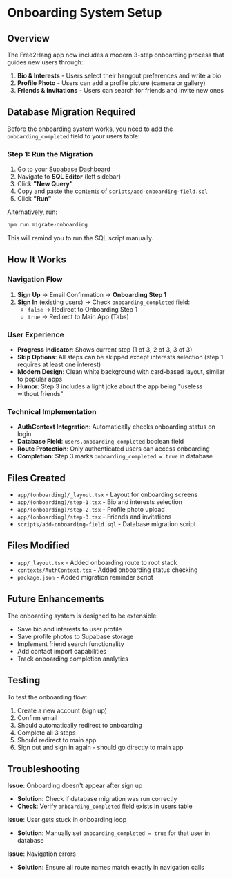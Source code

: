 # Onboarding System Setup

## Overview

The Free2Hang app now includes a modern 3-step onboarding process that guides new users through:

1. **Bio & Interests** - Users select their hangout preferences and write a bio
2. **Profile Photo** - Users can add a profile picture (camera or gallery)
3. **Friends & Invitations** - Users can search for friends and invite new ones

## Database Migration Required

Before the onboarding system works, you need to add the `onboarding_completed` field to your users table:

### Step 1: Run the Migration

1. Go to your [Supabase Dashboard](https://app.supabase.com/project/nfzbvuyntzgszqdlsusj)
2. Navigate to **SQL Editor** (left sidebar)
3. Click **"New Query"**
4. Copy and paste the contents of `scripts/add-onboarding-field.sql`
5. Click **"Run"**

Alternatively, run:
```bash
npm run migrate-onboarding
```

This will remind you to run the SQL script manually.

## How It Works

### Navigation Flow

1. **Sign Up** → Email Confirmation → **Onboarding Step 1**
2. **Sign In** (existing users) → Check `onboarding_completed` field:
   - `false` → Redirect to Onboarding Step 1
   - `true` → Redirect to Main App (Tabs)

### User Experience

- **Progress Indicator**: Shows current step (1 of 3, 2 of 3, 3 of 3)
- **Skip Options**: All steps can be skipped except interests selection (step 1 requires at least one interest)
- **Modern Design**: Clean white background with card-based layout, similar to popular apps
- **Humor**: Step 3 includes a light joke about the app being "useless without friends"

### Technical Implementation

- **AuthContext Integration**: Automatically checks onboarding status on login
- **Database Field**: `users.onboarding_completed` boolean field
- **Route Protection**: Only authenticated users can access onboarding
- **Completion**: Step 3 marks `onboarding_completed = true` in database

## Files Created

- `app/(onboarding)/_layout.tsx` - Layout for onboarding screens
- `app/(onboarding)/step-1.tsx` - Bio and interests selection
- `app/(onboarding)/step-2.tsx` - Profile photo upload
- `app/(onboarding)/step-3.tsx` - Friends and invitations
- `scripts/add-onboarding-field.sql` - Database migration script

## Files Modified

- `app/_layout.tsx` - Added onboarding route to root stack
- `contexts/AuthContext.tsx` - Added onboarding status checking
- `package.json` - Added migration reminder script

## Future Enhancements

The onboarding system is designed to be extensible:

- Save bio and interests to user profile
- Save profile photos to Supabase storage
- Implement friend search functionality
- Add contact import capabilities
- Track onboarding completion analytics

## Testing

To test the onboarding flow:

1. Create a new account (sign up)
2. Confirm email
3. Should automatically redirect to onboarding
4. Complete all 3 steps
5. Should redirect to main app
6. Sign out and sign in again - should go directly to main app

## Troubleshooting

**Issue**: Onboarding doesn't appear after sign up
- **Solution**: Check if database migration was run correctly
- **Check**: Verify `onboarding_completed` field exists in users table

**Issue**: User gets stuck in onboarding loop
- **Solution**: Manually set `onboarding_completed = true` for that user in database

**Issue**: Navigation errors
- **Solution**: Ensure all route names match exactly in navigation calls 